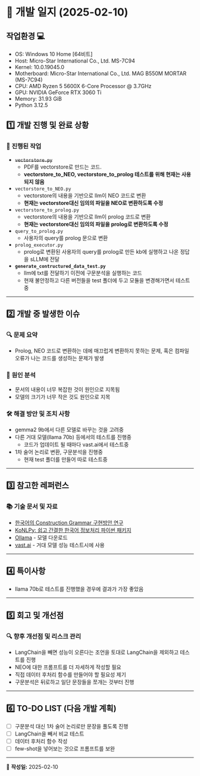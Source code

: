 # 📝 **개발 일지 (2025-02-10)**  

## 작업환경 💻

- OS: Windows 10 Home [64비트]
- Host: Micro-Star International Co., Ltd. MS-7C94
- Kernel: 10.0.19045.0
- Motherboard: Micro-Star International Co., Ltd. MAG B550M MORTAR (MS-7C94)
- CPU: AMD Ryzen 5 5600X 6-Core Processor @ 3.7GHz
- GPU: NVIDIA GeForce RTX 3060 Ti
- Memory: 31.93 GiB
- Python 3.12.5

## 1️⃣ **개발 진행 및 완료 상황**  
### 📌 **진행된 작업**  
- ~~`vectorstore.py`~~ 
  - PDF를 vectorstore로 만드는 코드.
  - **vectorstore_to_NEO, vectorstore_to_prolog 테스트를 위해 현재는 사용되지 않음**
- `vectorstore_to_NEO.py`
  - vectorstore의 내용을 기반으로 llm이 NEO 코드로 변환
  - **현재는 vectorstore대신 임의의 파일을 NEO로 변환하도록 수정**
- `vectorstore_to_prolog.py`
  - vectorstore의 내용을 기반으로 llm이 prolog 코드로 변환
  - **현재는 vectorstore대신 임의의 파일을 prolog로 변환하도록 수정**
- `query_to_prolog.py`
  - 사용자의 query를 prolog 문으로 변환
- `prolog_executor.py`
  - prolog로 변환된 사용자의 query를 prolog로 만든 kb에 실행하고 나온 정답을 sLLM에 전달
- **`generate_contructured_data_test.py`**
  - llm에 txt를 전달하기 이전에 구문분석을 실행하는 코드
  - 현재 불안정하고 다른 버전들을 test 폴더에 두고 모듈을 변경해가면서 테스트 중

---

## 2️⃣ **개발 중 발생한 이슈**  
### 🔍 **문제 요약**  
- Prolog, NEO 코드로 변환하는 데에 매끄럽게 변환하지 못하는 문제, 혹은 컴파일 오류가 나는 코드를 생성하는 문제가 발생

### 🔎 **원인 분석**  
- 문서의 내용이 너무 복잡한 것이 원인으로 지목됨
- 모델의 크기가 너무 작은 것도 원인으로 지목

### 🛠 **해결 방안 및 조치 사항**  
- gemma2 9b에서 다른 모델로 바꾸는 것을 고려중
- 다른 거대 모델(llama 70b) 등에서의 테스트를 진행중
  - 코드가 업데이트 될 때마다 vast.ai에서 테스트중
- 1차 술어 논리로 변환, 구문분석을 진행중
  - 현재 test 폴더를 만들어 따로 테스트중

---

## 3️⃣ **참고한 레퍼런스**  
### 📚 **기술 문서 및 자료**  
- [한국어의 Construction Grammar 구현방안 연구]([링크](https://drive.google.com/file/d/1DX9QclWba1iZJDF5vxcv_SjsvXyiq0C4/view?usp=sharing))
- [KoNLPy: 쉽고 간결한 한국어 정보처리 파이썬 패키지](https://scienceon.kisti.re.kr/commons/util/originalView.do?cn=CFKO201408355727285&oCn=NPAP12013363&dbt=CFKO&journal=NPRO00371501)
- [Ollama](https://ollama.com/) - 모델 다운로드
- [vast.ai](https://vast.ai/) - 거대 모델 성능 테스트시에 사용

---

## 4️⃣ **특이사항**  
- llama 70b로 테스트를 진행했을 경우에 결과가 가장 좋았음

---

## 5️⃣ **회고 및 개선점**
### 🔍 **향후 개선점 및 리스크 관리**  
- LangChain을 빼면 성능이 오른다는 조언을 토대로 LangChain을 제외하고 테스트를 진행
- NEO에 대한 프롬프트를 더 자세하게 작성할 필요
- 직접 데이터 후처리 함수를 만들어야 할 필요성 제기
- 구문분석은 뒤로하고 일단 문장들을 쪼개는 것부터 진행

---

## 6️⃣ **TO-DO LIST (다음 개발 계획)**  
- [ ] 구문분석 대신 1차 술어 논리로만 문장을 풀도록 진행
- [ ] LangChain을 빼서 비교 테스트
- [ ] 데이터 후처리 함수 작성
- [ ] few-shot을 넣어보는 것으로 프롬프트를 보완

--- 

📌 **작성일:** 2025-02-10  
